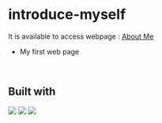 # introduce-myself
It is available to access webpage : [About Me](https://jayespace.github.io/introduce-myself/)
- My first web page
<br>

## Built with
<p>
  <img src="https://img.shields.io/badge/Javascript-F7DF1E?style=for-the-badge&logo=javascript&logoColor=black"/>
  <img src="https://img.shields.io/badge/html-E34F26?style=for-the-badge&logo=html5&logoColor=61DAFB"/>
  <img src="https://img.shields.io/badge/CSS-1572B6?style=for-the-badge&logo=css3&logoColor=white"/>
</p>
